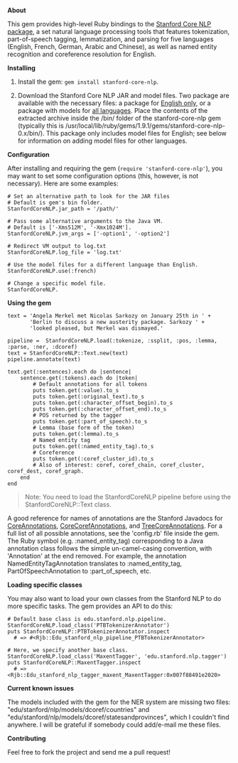 **About**
  
This gem provides high-level Ruby bindings to the [Stanford Core NLP package](http://nlp.stanford.edu/software/corenlp.shtml), a set natural language processing tools that features tokenization, part-of-speech tagging, lemmatization, and parsing for five languages (English, French, German, Arabic and Chinese), as well as named entity recognition and coreference resolution for English.

**Installing**

1. Install the gem: `gem install stanford-core-nlp`.

2. Download the Stanford Core NLP JAR and model files. Two package are available with the necessary files: a package for [English only](http://louismullie.com/stanford-core-nlp-english.zip), or a package with models for [all languages](http://louismullie.com/stanford-core-nlp-all.zip). Place the contents of the extracted archive inside the /bin/ folder of the stanford-core-nlp gem (typically this is /usr/local/lib/ruby/gems/1.9.1/gems/stanford-core-nlp-0.x/bin/). This package only includes model files for English; see below for information on adding model files for other languages.

**Configuration**

After installing and requiring the gem (`require 'stanford-core-nlp'`), you may want to set some configuration options (this, however, is not necessary). Here are some examples:

    # Set an alternative path to look for the JAR files
    # Default is gem's bin folder.
    StanfordCoreNLP.jar_path = '/path/'

    # Pass some alternative arguments to the Java VM.
    # Default is ['-Xms512M', '-Xmx1024M'].
    StanfordCoreNLP.jvm_args = ['-option1', '-option2']

    # Redirect VM output to log.txt
    StanfordCoreNLP.log_file = 'log.txt'

    # Use the model files for a different language than English.
    StanfordCoreNLP.use(:french)

	# Change a specific model file.
	StanfordCoreNLP.
**Using the gem**

    text = 'Angela Merkel met Nicolas Sarkozy on January 25th in ' +
           'Berlin to discuss a new austerity package. Sarkozy ' +
           'looked pleased, but Merkel was dismayed.'

    pipeline =  StanfordCoreNLP.load(:tokenize, :ssplit, :pos, :lemma, :parse, :ner, :dcoref)
    text = StanfordCoreNLP::Text.new(text)
    pipeline.annotate(text)

    text.get(:sentences).each do |sentence|
        sentence.get(:tokens).each do |token|
            # Default annotations for all tokens
            puts token.get(:value).to_s
            puts token.get(:original_text).to_s
            puts token.get(:character_offset_begin).to_s
            puts token.get(:character_offset_end).to_s
            # POS returned by the tagger
            puts token.get(:part_of_speech).to_s
            # Lemma (base form of the token)
            puts token.get(:lemma).to_s
            # Named entity tag
            puts token.get(:named_entity_tag).to_s
            # Coreference
            puts token.get(:coref_cluster_id).to_s
            # Also of interest: coref, coref_chain, coref_cluster, coref_dest, coref_graph.
        end
    end

> Note: You need to load the StanfordCoreNLP pipeline before using the StanfordCoreNLP::Text class.

A good reference for names of annotations are the Stanford Javadocs for [CoreAnnotations](http://nlp.stanford.edu/nlp/javadoc/javanlp/edu/stanford/nlp/ling/CoreAnnotations.html), [CoreCorefAnnotations](http://nlp.stanford.edu/nlp/javadoc/javanlp/edu/stanford/nlp/dcoref/CorefCoreAnnotations.html), and [TreeCoreAnnotations](http://nlp.stanford.edu/nlp/javadoc/javanlp/edu/stanford/nlp/trees/TreeCoreAnnotations.html). For a full list of all possible annotations, see the 'config.rb' file inside the gem. The Ruby symbol (e.g. :named_entity_tag) corresponding to a Java annotation class follows the simple un-camel-casing convention, with 'Annotation' at the end removed. For example, the annotation NamedEntityTagAnnotation translates to :named_entity_tag, PartOfSpeechAnnotation to :part_of_speech, etc.

**Loading specific classes**

You may also want to load your own classes from the Stanford NLP to do more specific tasks. The gem provides an API to do this:

    # Default base class is edu.stanford.nlp.pipeline.
    StanfordCoreNLP.load_class('PTBTokenizerAnnotator')  
    puts StanfordCoreNLP::PTBTokenizerAnnotator.inspect
      # => #<Rjb::Edu_stanford_nlp_pipeline_PTBTokenizerAnnotator>

    # Here, we specify another base class.
    StanfordCoreNLP.load_class('MaxentTagger', 'edu.stanford.nlp.tagger') 
    puts StanfordCoreNLP::MaxentTagger.inspect
      # => <Rjb::Edu_stanford_nlp_tagger_maxent_MaxentTagger:0x007f88491e2020>

**Current known issues**

The models included with the gem for the NER system are missing two files: "edu/stanford/nlp/models/dcoref/countries" and "edu/stanford/nlp/models/dcoref/statesandprovinces", which I couldn't find anywhere. I will be grateful if somebody could add/e-mail me these files.

**Contributing**

Feel free to fork the project and send me a pull request!